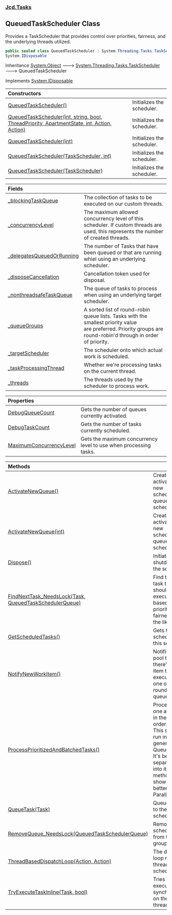 ### [Jcd.Tasks](Jcd.Tasks.md 'Jcd.Tasks')

## QueuedTaskScheduler Class

Provides a TaskScheduler that provides control over priorities, fairness, and the underlying threads utilized.

```csharp
public sealed class QueuedTaskScheduler : System.Threading.Tasks.TaskScheduler,
System.IDisposable
```

Inheritance [System.Object](https://docs.microsoft.com/en-us/dotnet/api/System.Object 'System.Object') &#129106; [System.Threading.Tasks.TaskScheduler](https://docs.microsoft.com/en-us/dotnet/api/System.Threading.Tasks.TaskScheduler 'System.Threading.Tasks.TaskScheduler') &#129106; QueuedTaskScheduler

Implements [System.IDisposable](https://docs.microsoft.com/en-us/dotnet/api/System.IDisposable 'System.IDisposable')

| Constructors | |
| :--- | :--- |
| [QueuedTaskScheduler()](Jcd.Tasks.QueuedTaskScheduler.QueuedTaskScheduler().md 'Jcd.Tasks.QueuedTaskScheduler.QueuedTaskScheduler()') | Initializes the scheduler. |
| [QueuedTaskScheduler(int, string, bool, ThreadPriority, ApartmentState, int, Action, Action)](Jcd.Tasks.QueuedTaskScheduler.QueuedTaskScheduler(int,string,bool,System.Threading.ThreadPriority,System.Threading.ApartmentState,int,System.Action,System.Action).md 'Jcd.Tasks.QueuedTaskScheduler.QueuedTaskScheduler(int, string, bool, System.Threading.ThreadPriority, System.Threading.ApartmentState, int, System.Action, System.Action)') | Initializes the scheduler. |
| [QueuedTaskScheduler(int)](Jcd.Tasks.QueuedTaskScheduler.QueuedTaskScheduler(int).md 'Jcd.Tasks.QueuedTaskScheduler.QueuedTaskScheduler(int)') | Initializes the scheduler. |
| [QueuedTaskScheduler(TaskScheduler, int)](Jcd.Tasks.QueuedTaskScheduler.QueuedTaskScheduler(System.Threading.Tasks.TaskScheduler,int).md 'Jcd.Tasks.QueuedTaskScheduler.QueuedTaskScheduler(System.Threading.Tasks.TaskScheduler, int)') | Initializes the scheduler. |
| [QueuedTaskScheduler(TaskScheduler)](Jcd.Tasks.QueuedTaskScheduler.QueuedTaskScheduler(System.Threading.Tasks.TaskScheduler).md 'Jcd.Tasks.QueuedTaskScheduler.QueuedTaskScheduler(System.Threading.Tasks.TaskScheduler)') | Initializes the scheduler. |

| Fields | |
| :--- | :--- |
| [_blockingTaskQueue](Jcd.Tasks.QueuedTaskScheduler._blockingTaskQueue.md 'Jcd.Tasks.QueuedTaskScheduler._blockingTaskQueue') | The collection of tasks to be executed on our custom threads. |
| [_concurrencyLevel](Jcd.Tasks.QueuedTaskScheduler._concurrencyLevel.md 'Jcd.Tasks.QueuedTaskScheduler._concurrencyLevel') | The maximum allowed concurrency level of this scheduler.  If custom threads are<br/>used, this represents the number of created threads. |
| [_delegatesQueuedOrRunning](Jcd.Tasks.QueuedTaskScheduler._delegatesQueuedOrRunning.md 'Jcd.Tasks.QueuedTaskScheduler._delegatesQueuedOrRunning') | The number of Tasks that have been queued or that are running whiel using an underlying scheduler. |
| [_disposeCancellation](Jcd.Tasks.QueuedTaskScheduler._disposeCancellation.md 'Jcd.Tasks.QueuedTaskScheduler._disposeCancellation') | Cancellation token used for disposal. |
| [_nonthreadsafeTaskQueue](Jcd.Tasks.QueuedTaskScheduler._nonthreadsafeTaskQueue.md 'Jcd.Tasks.QueuedTaskScheduler._nonthreadsafeTaskQueue') | The queue of tasks to process when using an underlying target scheduler. |
| [_queueGroups](Jcd.Tasks.QueuedTaskScheduler._queueGroups.md 'Jcd.Tasks.QueuedTaskScheduler._queueGroups') | A sorted list of round-robin queue lists.  Tasks with the smallest priority value<br/>are preferred.  Priority groups are round-robin'd through in order of priority. |
| [_targetScheduler](Jcd.Tasks.QueuedTaskScheduler._targetScheduler.md 'Jcd.Tasks.QueuedTaskScheduler._targetScheduler') | The scheduler onto which actual work is scheduled. |
| [_taskProcessingThread](Jcd.Tasks.QueuedTaskScheduler._taskProcessingThread.md 'Jcd.Tasks.QueuedTaskScheduler._taskProcessingThread') | Whether we're processing tasks on the current thread. |
| [_threads](Jcd.Tasks.QueuedTaskScheduler._threads.md 'Jcd.Tasks.QueuedTaskScheduler._threads') | The threads used by the scheduler to process work. |

| Properties | |
| :--- | :--- |
| [DebugQueueCount](Jcd.Tasks.QueuedTaskScheduler.DebugQueueCount.md 'Jcd.Tasks.QueuedTaskScheduler.DebugQueueCount') | Gets the number of queues currently activated. |
| [DebugTaskCount](Jcd.Tasks.QueuedTaskScheduler.DebugTaskCount.md 'Jcd.Tasks.QueuedTaskScheduler.DebugTaskCount') | Gets the number of tasks currently scheduled. |
| [MaximumConcurrencyLevel](Jcd.Tasks.QueuedTaskScheduler.MaximumConcurrencyLevel.md 'Jcd.Tasks.QueuedTaskScheduler.MaximumConcurrencyLevel') | Gets the maximum concurrency level to use when processing tasks. |

| Methods | |
| :--- | :--- |
| [ActivateNewQueue()](Jcd.Tasks.QueuedTaskScheduler.ActivateNewQueue().md 'Jcd.Tasks.QueuedTaskScheduler.ActivateNewQueue()') | Creates and activates a new scheduling queue for this scheduler. |
| [ActivateNewQueue(int)](Jcd.Tasks.QueuedTaskScheduler.ActivateNewQueue(int).md 'Jcd.Tasks.QueuedTaskScheduler.ActivateNewQueue(int)') | Creates and activates a new scheduling queue for this scheduler. |
| [Dispose()](Jcd.Tasks.QueuedTaskScheduler.Dispose().md 'Jcd.Tasks.QueuedTaskScheduler.Dispose()') | Initiates shutdown of the scheduler. |
| [FindNextTask_NeedsLock(Task, QueuedTaskSchedulerQueue)](Jcd.Tasks.QueuedTaskScheduler.FindNextTask_NeedsLock(System.Threading.Tasks.Task,Jcd.Tasks.QueuedTaskScheduler.QueuedTaskSchedulerQueue).md 'Jcd.Tasks.QueuedTaskScheduler.FindNextTask_NeedsLock(System.Threading.Tasks.Task, Jcd.Tasks.QueuedTaskScheduler.QueuedTaskSchedulerQueue)') | Find the next task that should be executed, based on priorities and fairness and the like. |
| [GetScheduledTasks()](Jcd.Tasks.QueuedTaskScheduler.GetScheduledTasks().md 'Jcd.Tasks.QueuedTaskScheduler.GetScheduledTasks()') | Gets the tasks scheduled to this scheduler. |
| [NotifyNewWorkItem()](Jcd.Tasks.QueuedTaskScheduler.NotifyNewWorkItem().md 'Jcd.Tasks.QueuedTaskScheduler.NotifyNewWorkItem()') | Notifies the pool that there's a new item to be executed in one of the round-robin queues. |
| [ProcessPrioritizedAndBatchedTasks()](Jcd.Tasks.QueuedTaskScheduler.ProcessPrioritizedAndBatchedTasks().md 'Jcd.Tasks.QueuedTaskScheduler.ProcessPrioritizedAndBatchedTasks()') | Process tasks one at a time in the best order.  <br/>This should be run in a Task generated by QueueTask.<br/>It's been separated out into its own method to show up better in Parallel Tasks. |
| [QueueTask(Task)](Jcd.Tasks.QueuedTaskScheduler.QueueTask(System.Threading.Tasks.Task).md 'Jcd.Tasks.QueuedTaskScheduler.QueueTask(System.Threading.Tasks.Task)') | Queues a task to the scheduler. |
| [RemoveQueue_NeedsLock(QueuedTaskSchedulerQueue)](Jcd.Tasks.QueuedTaskScheduler.RemoveQueue_NeedsLock(Jcd.Tasks.QueuedTaskScheduler.QueuedTaskSchedulerQueue).md 'Jcd.Tasks.QueuedTaskScheduler.RemoveQueue_NeedsLock(Jcd.Tasks.QueuedTaskScheduler.QueuedTaskSchedulerQueue)') | Removes a scheduler from the group. |
| [ThreadBasedDispatchLoop(Action, Action)](Jcd.Tasks.QueuedTaskScheduler.ThreadBasedDispatchLoop(System.Action,System.Action).md 'Jcd.Tasks.QueuedTaskScheduler.ThreadBasedDispatchLoop(System.Action, System.Action)') | The dispatch loop run by all threads in this scheduler. |
| [TryExecuteTaskInline(Task, bool)](Jcd.Tasks.QueuedTaskScheduler.TryExecuteTaskInline(System.Threading.Tasks.Task,bool).md 'Jcd.Tasks.QueuedTaskScheduler.TryExecuteTaskInline(System.Threading.Tasks.Task, bool)') | Tries to execute a task synchronously on the current thread. |
